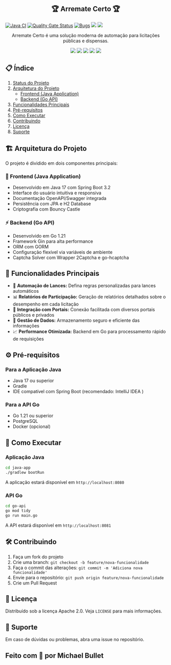 ## <p align="center"> 🏆 Arremate Certo 🏆</p>

<p align="center"> 

  [![Java CI](https://github.com/Bulletdev/Arremate-certo/actions/workflows/ant.yml/badge.svg)](https://github.com/Bulletdev/Arremate-certo/actions/workflows/ant.y)
  [![Quality Gate Status](https://sonarcloud.io/api/project_badges/measure?project=Bulletdev_Arremate-certo&metric=alert_status)](https://sonarcloud.io/summary/new_code?id=Bulletdev_Arremate-certo)
  [![Bugs](https://sonarcloud.io/api/project_badges/measure?project=Bulletdev_Arremate-certo&metric=bugs)](https://sonarcloud.io/summary/new_code?id=Bulletdev_Arremate-certo)
  <img src="https://img.shields.io/badge/status-em_desenvolvimento-yellow">  <img src="https://img.shields.io/badge/release_date-Março_2025-blue"></p>

<p align="center">
Arremate Certo é uma solução moderna de automação para licitações públicas e dispensas. 
</p>

<p align="center">
  <img src="https://img.shields.io/badge/versão-2.0-brightgreen">
  <img src="https://img.shields.io/badge/licença-Apache_2.0-blue">
  <img src="https://img.shields.io/badge/Java-17-orange">
  <img src="https://img.shields.io/badge/Go-1.21-cyan">
  <img src="https://img.shields.io/badge/Spring_Boot-3.2-green"> 
</p>


## 📋 Índice
1. [Status do Projeto](#-Status-do-projeto)
2. [Arquitetura do Projeto](#-arquitetura-do-projeto)
   - [Frontend (Java Application)](#-frontend-java-application)
   - [Backend (Go API)](#-backend-go-api)
3. [Funcionalidades Principais](#-funcionalidades-principais)
4. [Pré-requisitos](#️-pré-requisitos)
5. [Como Executar](#-como-executar)
6. [Contribuindo](#-contribuindo)
7. [Licença](#-licença)
8. [Suporte](#-suporte)
   

## 🏗️ Arquitetura do Projeto

O projeto é dividido em dois componentes principais:

### 📱 Frontend (Java Application)

- Desenvolvido em Java 17 com Spring Boot 3.2
- Interface do usuário intuitiva e responsiva
- Documentação OpenAPI/Swagger integrada
- Persistência com JPA e H2 Database
- Criptografia com Bouncy Castle

### ⚡ Backend (Go API)

- Desenvolvido em Go 1.21
- Framework Gin para alta performance
- ORM com GORM
- Configuração flexível via variáveis de ambiente
- Captcha Solver com  Wrapper 2Captcha e go-hcaptcha

## 🎯 Funcionalidades Principais

- 🔄 **Automação de Lances:** Defina regras personalizadas para lances automáticos
- 📊 **Relatórios de Participação:** Geração de relatórios detalhados sobre o desempenho em cada licitação
- 🔗 **Integração com Portais:** Conexão facilitada com diversos portais públicos e privados
- 🔐 **Gestão de Dados:** Armazenamento seguro e eficiente das informações
- 📈 **Performance Otimizada:** Backend em Go para processamento rápido de requisições

## ⚙️ Pré-requisitos

### Para a Aplicação Java

- Java 17 ou superior
- Gradle
- IDE compatível com Spring Boot (recomendado: IntelliJ IDEA )

### Para a API Go

- Go 1.21 ou superior
- PostgreSQL
- Docker (opcional)

## 🚀 Como Executar

### Aplicação Java

```bash
cd java-app
./gradlew bootRun
```
A aplicação estará disponível em `http://localhost:8080`

### API Go
```bash
cd go-api
go mod tidy
go run main.go
```
A API estará disponível em `http://localhost:8081`



## 🛠️ Contribuindo

1. Faça um fork do projeto
2. Crie uma branch: `git checkout -b feature/nova-funcionalidade`
3. Faça o commit das alterações: `git commit -m 'Adiciona nova funcionalidade'`
4. Envie para o repositório: `git push origin feature/nova-funcionalidade`
5. Crie um Pull Request

## 📜 Licença

Distribuído sob a licença Apache 2.0. Veja `LICENSE` para mais informações.

## 🔧 Suporte

Em caso de dúvidas ou problemas, abra uma issue no repositório.


## Feito com 💙 por Michael Bullet
